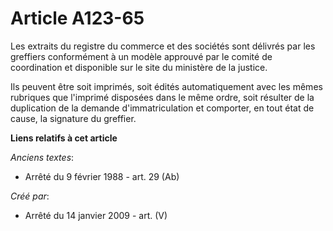 # Article A123-65

Les extraits du registre du commerce et des sociétés sont délivrés par les greffiers conformément à un modèle approuvé par le
comité de coordination et disponible sur le site du ministère de la justice.

Ils peuvent être soit imprimés, soit édités automatiquement avec les mêmes rubriques que l'imprimé disposées dans le même
ordre, soit résulter de la duplication de la demande d'immatriculation et comporter, en tout état de cause, la signature du
greffier.

**Liens relatifs à cet article**

_Anciens textes_:

  - Arrêté du 9 février 1988 - art. 29 (Ab)

_Créé par_:

  - Arrêté du 14 janvier 2009 - art. (V)
